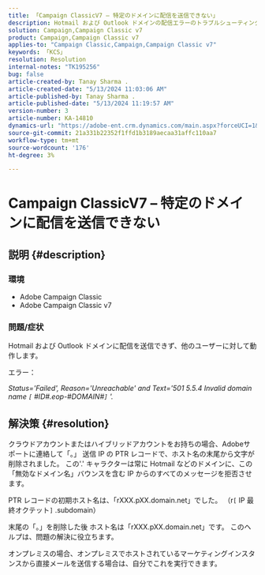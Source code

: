 ```yaml
---
title: 「Campaign ClassicV7 – 特定のドメインに配信を送信できない」
description: Hotmail および Outlook ドメインの配信エラーのトラブルシューティング方法を説明します。
solution: Campaign,Campaign Classic v7
product: Campaign,Campaign Classic v7
applies-to: "Campaign Classic,Campaign,Campaign Classic v7"
keywords: 「KCS」
resolution: Resolution
internal-notes: "TK195256"
bug: false
article-created-by: Tanay Sharma .
article-created-date: "5/13/2024 11:03:06 AM"
article-published-by: Tanay Sharma .
article-published-date: "5/13/2024 11:19:57 AM"
version-number: 3
article-number: KA-14810
dynamics-url: "https://adobe-ent.crm.dynamics.com/main.aspx?forceUCI=1&pagetype=entityrecord&etn=knowledgearticle&id=9d2dad5a-1811-ef11-9f8a-6045bd02b206"
source-git-commit: 21a331b22352f1ffd1b3189aecaa31affc110aa7
workflow-type: tm+mt
source-wordcount: '176'
ht-degree: 3%

---
```


# Campaign ClassicV7 – 特定のドメインに配信を送信できない

## 説明 {#description}


### 環境

- Adobe Campaign Classic
- Adobe Campaign Classic v7


### 問題/症状

Hotmail および Outlook ドメインに配信を送信できず、他のユーザーに対して動作します。

エラー：

*Status=&#39;Failed&#39;, Reason=&#39;Unreachable&#39; and Text=&#39;501 5.5.4 Invalid domain name `[` #ID#.eop-#DOMAIN#`]` &#39;.*





## 解決策 {#resolution}


クラウドアカウントまたはハイブリッドアカウントをお持ちの場合、Adobeサポートに連絡して「。」 送信 IP の PTR レコードで、ホスト名の末尾から文字が削除されました。 この&#39;.&#39; キャラクターは常に Hotmail などのドメインに、この「無効なドメイン名」バウンスを含む IP からのすべてのメッセージを拒否させます。

PTR レコードの初期ホスト名は、「rXXX.pXX.domain.net」でした。 （r`[` IP 最終オクテット`]` .subdomain）

末尾の「。」を削除した後 ホスト名は「rXXX.pXX.domain.net」です。 このヘルプは、問題の解決に役立ちます。

オンプレミスの場合、オンプレミスでホストされているマーケティングインスタンスから直接メールを送信する場合は、自分でこれを実行できます。

